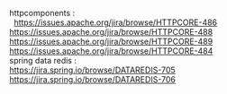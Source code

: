 httpcomponents :<br>
   https://issues.apache.org/jira/browse/HTTPCORE-486 <br>
	https://issues.apache.org/jira/browse/HTTPCORE-488 <br>
	https://issues.apache.org/jira/browse/HTTPCORE-489 <br>
	https://issues.apache.org/jira/browse/HTTPCORE-484 <br>
spring data redis :<br>
	https://jira.spring.io/browse/DATAREDIS-705 <br>
	https://jira.spring.io/browse/DATAREDIS-706 <br>
